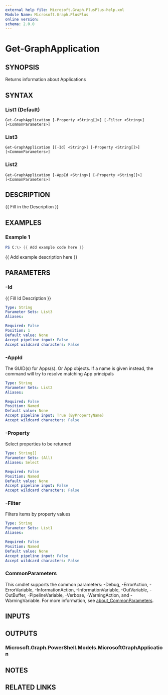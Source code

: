 ```yaml
---
external help file: Microsoft.Graph.PlusPlus-help.xml
Module Name: Microsoft.Graph.PlusPlus
online version:
schema: 2.0.0
---
```


# Get-GraphApplication

## SYNOPSIS
Returns information about Applications

## SYNTAX

### List1 (Default)
```
Get-GraphApplication [-Property <String[]>] [-Filter <String>] [<CommonParameters>]
```

### List3
```
Get-GraphApplication [[-Id] <String>] [-Property <String[]>] [<CommonParameters>]
```

### List2
```
Get-GraphApplication [-AppId <String>] [-Property <String[]>] [<CommonParameters>]
```

## DESCRIPTION
{{ Fill in the Description }}

## EXAMPLES

### Example 1
```powershell
PS C:\> {{ Add example code here }}
```

{{ Add example description here }}

## PARAMETERS

### -Id
{{ Fill Id Description }}

```yaml
Type: String
Parameter Sets: List3
Aliases:

Required: False
Position: 1
Default value: None
Accept pipeline input: False
Accept wildcard characters: False
```

### -AppId
The GUID(s) for Apps(s).
Or App objects.
If a name is given instead, the command will try to resolve matching App principals

```yaml
Type: String
Parameter Sets: List2
Aliases:

Required: False
Position: Named
Default value: None
Accept pipeline input: True (ByPropertyName)
Accept wildcard characters: False
```

### -Property
Select properties to be returned

```yaml
Type: String[]
Parameter Sets: (All)
Aliases: Select

Required: False
Position: Named
Default value: None
Accept pipeline input: False
Accept wildcard characters: False
```

### -Filter
Filters items by property values

```yaml
Type: String
Parameter Sets: List1
Aliases:

Required: False
Position: Named
Default value: None
Accept pipeline input: False
Accept wildcard characters: False
```

### CommonParameters
This cmdlet supports the common parameters: -Debug, -ErrorAction, -ErrorVariable, -InformationAction, -InformationVariable, -OutVariable, -OutBuffer, -PipelineVariable, -Verbose, -WarningAction, and -WarningVariable. For more information, see [about_CommonParameters](http://go.microsoft.com/fwlink/?LinkID=113216).

## INPUTS

## OUTPUTS

### Microsoft.Graph.PowerShell.Models.MicrosoftGraphApplication
## NOTES

## RELATED LINKS
